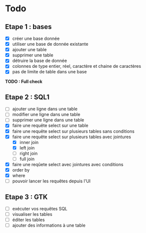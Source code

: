 # Todo

## Etape 1 : bases

- [x] créer une base donnée
- [x] utiliser une base de donnée existante
- [x] ajouter une table
- [x] supprimer une table
- [x] détruire la base de donnée
- [X] colonnes de type entier, réel, caractère et chaine de caractères
- [x] pas de limite de table dans une base

**TODO : Full check**

## Etape 2 : SQL1

- [ ] ajouter une ligne dans une table
- [ ] modifier une ligne dans une table
- [ ] supprimer une ligne dans une table
- [x] faire une requête select sur une table
- [x] faire une requête select sur plusieurs tables sans conditions
- [x] faire une requête select sur plusieurs tables avec jointures
  - [x] inner join
  - [x] left join
  - [ ] right join
  - [ ] full join
- [x] faire une reqûete select avec jointures avec conditions
- [x] order by
- [x] where
- [ ] pouvoir lancer les requêtes depuis l'UI
  
## Etape 3 : GTK

- [ ] exécuter vos requêtes SQL
- [ ] visualiser les tables
- [ ] éditer les tables
- [ ] ajouter des informations à une table

